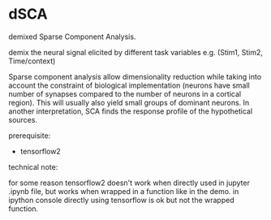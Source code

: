 # dSCA

demixed Sparse Component Analysis.

demix the neural signal elicited by different task variables e.g. (Stim1, Stim2, Time/context)

Sparse component analysis allow dimensionality reduction while taking into account the constraint of biological implementation (neurons have small number of synapses compared to the number of neurons in a cortical region). This will usually also yield small groups of dominant neurons.
In another interpretation, SCA finds the response profile of the hypothetical sources.


prerequisite:

- tensorflow2





technical note:

for some reason tensorflow2 doesn't work when directly used in jupyter .ipynb file, but works when wrapped in a function like in the demo.
in ipython console directly using tensorflow is ok but not the wrapped function.
